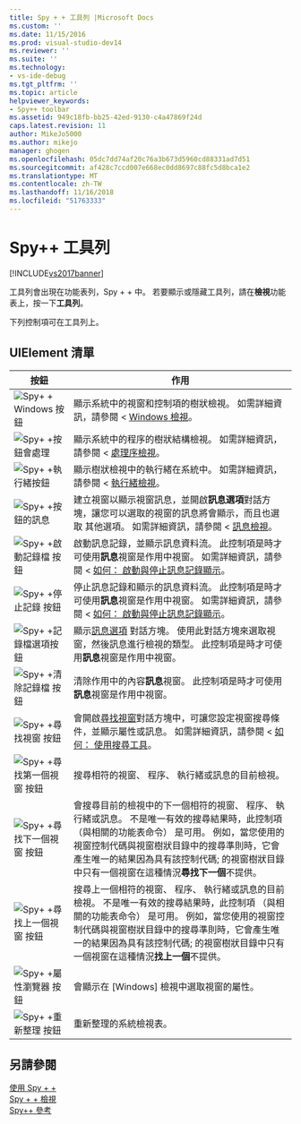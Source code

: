 ```yaml
---
title: Spy + + 工具列 |Microsoft Docs
ms.custom: ''
ms.date: 11/15/2016
ms.prod: visual-studio-dev14
ms.reviewer: ''
ms.suite: ''
ms.technology:
- vs-ide-debug
ms.tgt_pltfrm: ''
ms.topic: article
helpviewer_keywords:
- Spy++ toolbar
ms.assetid: 949c18fb-bb25-42ed-9130-c4a47869f24d
caps.latest.revision: 11
author: MikeJo5000
ms.author: mikejo
manager: ghogen
ms.openlocfilehash: 05dc7dd74af20c76a3b673d5960cd88331ad7d51
ms.sourcegitcommit: af428c7ccd007e668ec0dd8697c88fc5d8bca1e2
ms.translationtype: MT
ms.contentlocale: zh-TW
ms.lasthandoff: 11/16/2018
ms.locfileid: "51763333"
---
```

# <a name="spy-toolbar"></a>Spy++ 工具列
[!INCLUDE[vs2017banner](../includes/vs2017banner.md)]

工具列會出現在功能表列，Spy + + 中。 若要顯示或隱藏工具列，請在**檢視**功能表上，按一下**工具列**。  
  
 下列控制項可在工具列上。  
  
## <a name="uielement-list"></a>UIElement 清單  
  
|按鈕|作用|  
|------------|------------|  
|![Spy&#43; &#43; Windows 按鈕](../debugger/media/icon-spy-windows.gif "Icon_Spy + + （_w)")|顯示系統中的視窗和控制項的樹狀檢視。 如需詳細資訊，請參閱 < [Windows 檢視](../debugger/windows-view.md)。|  
|![Spy&#43; &#43;按鈕會處理](../debugger/media/icon-spy-processes.gif "Icon_Spy + + _Processes")|顯示系統中的程序的樹狀結構檢視。 如需詳細資訊，請參閱 <<c0> [ 處理序檢視](../debugger/processes-view.md)。|  
|![Spy&#43; &#43;執行緒按鈕](../debugger/media/icon-spy-threads.gif "Icon_Spy + + _Threads")|顯示樹狀檢視中的執行緒在系統中。 如需詳細資訊，請參閱 <<c0> [ 執行緒檢視](../debugger/threads-view.md)。|  
|![Spy&#43; &#43;按鈕的訊息](../debugger/media/icon-spy-messages.gif "Icon_Spy + + 訊息 （_m)")|建立視窗以顯示視窗訊息，並開啟**訊息選項**對話方塊，讓您可以選取的視窗的訊息將會顯示，而且也選取 其他選項。 如需詳細資訊，請參閱 <<c0> [ 訊息檢視](../debugger/messages-view.md)。|  
|![Spy&#43; &#43;啟動記錄檔 按鈕](../debugger/media/icon-spy-startlog.gif "Icon_Spy + + _StartLog")|啟動訊息記錄，並顯示訊息資料流。 此控制項是時才可使用**訊息**視窗是作用中視窗。 如需詳細資訊，請參閱 <<c0> [ 如何： 啟動與停止訊息記錄顯示](../debugger/how-to-start-and-stop-the-message-log-display.md)。|  
|![Spy&#43; &#43;停止記錄 按鈕](../debugger/media/icon-spy-stoplog.gif "Icon_Spy + + _StopLog")|停止訊息記錄和顯示的訊息資料流。 此控制項是時才可使用**訊息**視窗是作用中視窗。 如需詳細資訊，請參閱 <<c0> [ 如何： 啟動與停止訊息記錄顯示](../debugger/how-to-start-and-stop-the-message-log-display.md)。|  
|![Spy&#43; &#43;記錄檔選項按鈕](../debugger/media/icon-spy-logoptions.gif "Icon_Spy + + _LogOptions")|顯示[訊息選項](../debugger/message-options-dialog-box.md) 對話方塊。 使用此對話方塊來選取視窗，然後訊息進行檢視的類型。 此控制項是時才可使用**訊息**視窗是作用中視窗。|  
|![Spy&#43; &#43;清除記錄檔 按鈕](../debugger/media/spy-clearlog.gif "Spy + + _ClearLog")|清除作用中的內容**訊息**視窗。 此控制項是時才可使用**訊息**視窗是作用中視窗。|  
|![Spy&#43; &#43;尋找視窗 按鈕](../debugger/media/icon-spy-findwindow.gif "Icon_Spy + + _FindWindow")|會開啟[尋找視窗](../debugger/find-window-dialog-box.md)對話方塊中，可讓您設定視窗搜尋條件，並顯示屬性或訊息。 如需詳細資訊，請參閱 <<c0> [ 如何： 使用搜尋工具](../debugger/how-to-use-the-finder-tool.md)。|  
|![Spy&#43; &#43;尋找第一個視窗 按鈕](../debugger/media/icon-spy-window.gif "Icon_Spy + + _Window")|搜尋相符的視窗、 程序、 執行緒或訊息的目前檢視。|  
|![Spy&#43; &#43;尋找下一個視窗 按鈕](../debugger/media/icon-spy-nextwindow.gif "Icon_Spy + + _NextWindow")|會搜尋目前的檢視中的下一個相符的視窗、 程序、 執行緒或訊息。 不是唯一有效的搜尋結果時，此控制項 （與相關的功能表命令） 是可用。 例如，當您使用的視窗控制代碼與視窗樹狀目錄中的搜尋準則時，它會產生唯一的結果因為具有該控制代碼; 的視窗樹狀目錄中只有一個視窗在這種情況**尋找下一個**不提供。|  
|![Spy&#43; &#43;尋找上一個視窗 按鈕](../debugger/media/icon-spy-prevwindow.gif "Icon_Spy + + _PrevWindow")|搜尋上一個相符的視窗、 程序、 執行緒或訊息的目前檢視。 不是唯一有效的搜尋結果時，此控制項 （與相關的功能表命令） 是可用。 例如，當您使用的視窗控制代碼與視窗樹狀目錄中的搜尋準則時，它會產生唯一的結果因為具有該控制代碼; 的視窗樹狀目錄中只有一個視窗在這種情況**找上一個**不提供。|  
|![Spy&#43; &#43;屬性瀏覽器 按鈕](../debugger/media/icon-spy-propexp.gif "Icon_Spy + + _PropExp")|會顯示在 [Windows] 檢視中選取視窗的屬性。|  
|![Spy&#43; &#43;重新整理 按鈕](../debugger/media/icon-spy-refresh.gif "Icon_Spy + + （_r)")|重新整理的系統檢視表。|  
  
## <a name="see-also"></a>另請參閱  
 [使用 Spy + +](../debugger/using-spy-increment.md)   
 [Spy + + 檢視](../debugger/spy-increment-views.md)   
 [Spy++ 參考](../debugger/spy-increment-reference.md)



